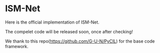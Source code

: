# ISM-Net
Here is the official implementation of ISM-Net.

The compelet code will be released soon, once after checking!

We thank to this repo(https://github.com/G-U-N/PyCIL) for the base code framework.
